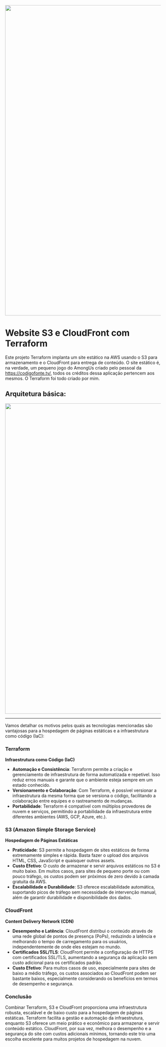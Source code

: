 <img src="https://drive.google.com/uc?export=view&id=1NdAMje_y8jW29H5DWmX6t8gV1Q-AFOci" width="1000">

# Website S3 e CloudFront com Terraform

Este projeto Terraform implanta um site estático na AWS usando o S3 para armazenamento e o CloudFront para entrega de conteúdo. O site estático é, na verdade, um pequeno jogo do AmongUs criado pelo pessoal da https://codigofonte.tv/, todos os créditos dessa aplicação pertencem aos mesmos. O Terraform foi todo criado por mim.

## Arquitetura básica:

<img src="https://drive.google.com/uc?export=view&id=15p6Jj3Zg0dE5TpLkvwwoFoUUKF8i4Dcy" width="1000">

---

Vamos detalhar os motivos pelos quais as tecnologias mencionadas são vantajosas para a hospedagem de páginas estáticas e a infraestrutura como código (IaC):

### Terraform

**Infraestrutura como Código (IaC)**
- **Automação e Consistência**: Terraform permite a criação e gerenciamento de infraestrutura de forma automatizada e repetível. Isso reduz erros manuais e garante que o ambiente esteja sempre em um estado conhecido.
- **Versionamento e Colaboração**: Com Terraform, é possível versionar a infraestrutura da mesma forma que se versiona o código, facilitando a colaboração entre equipes e o rastreamento de mudanças.
- **Portabilidade**: Terraform é compatível com múltiplos provedores de nuvem e serviços, permitindo a portabilidade da infraestrutura entre diferentes ambientes (AWS, GCP, Azure, etc.).

### S3 (Amazon Simple Storage Service)

**Hospedagem de Páginas Estáticas**
- **Praticidade**: S3 permite a hospedagem de sites estáticos de forma extremamente simples e rápida. Basta fazer o upload dos arquivos HTML, CSS, JavaScript e quaisquer outros assets.
- **Custo Efetivo**: O custo de armazenar e servir arquivos estáticos no S3 é muito baixo. Em muitos casos, para sites de pequeno porte ou com pouco tráfego, os custos podem ser próximos de zero devido à camada gratuita da AWS.
- **Escalabilidade e Durabilidade**: S3 oferece escalabilidade automática, suportando picos de tráfego sem necessidade de intervenção manual, além de garantir durabilidade e disponibilidade dos dados.

### CloudFront

**Content Delivery Network (CDN)**
- **Desempenho e Latência**: CloudFront distribui o conteúdo através de uma rede global de pontos de presença (PoPs), reduzindo a latência e melhorando o tempo de carregamento para os usuários, independentemente de onde eles estejam no mundo.
- **Certificados SSL/TLS**: CloudFront permite a configuração de HTTPS com certificados SSL/TLS, aumentando a segurança da aplicação sem custo adicional para os certificados padrão.
- **Custo Efetivo**: Para muitos casos de uso, especialmente para sites de baixo a médio tráfego, os custos associados ao CloudFront podem ser bastante baixos, especialmente considerando os benefícios em termos de desempenho e segurança.

### Conclusão

Combinar Terraform, S3 e CloudFront proporciona uma infraestrutura robusta, escalável e de baixo custo para a hospedagem de páginas estáticas. Terraform facilita a gestão e automação da infraestrutura, enquanto S3 oferece um meio prático e econômico para armazenar e servir conteúdo estático. CloudFront, por sua vez, melhora o desempenho e a segurança do site com custos adicionais mínimos, tornando este trio uma escolha excelente para muitos projetos de hospedagem na nuvem.
